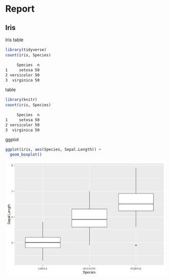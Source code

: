 # Report


## Iris

Iris table

``` r
library(tidyverse)
count(iris, Species)
```

         Species  n
    1     setosa 50
    2 versicolor 50
    3  virginica 50

table

``` r
library(knitr)
count(iris, Species)
```

         Species  n
    1     setosa 50
    2 versicolor 50
    3  virginica 50

ggplot

``` r
ggplot(iris, aes(Species, Sepal.Length)) +
  geom_boxplot()
```

![](README_files/figure-commonmark/unnamed-chunk-3-1.png)

